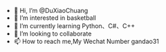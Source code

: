 - 👋 Hi, I’m @DuXiaoChuang
- 👀 I’m interested in basketball
- 🌱 I’m currently learning Python、C#、C++
- 💞️ I’m looking to collaborate
- 📫 How to reach me,My Wechat Number gandao31

<!---
DuXiaoChuang/DuXiaoChuang is a ✨ special ✨ repository because its `README.md` (this file) appears on your GitHub profile.
You can click the Preview link to take a look at your changes.
--->
